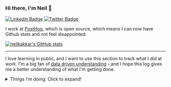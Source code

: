 ### Hi there, I'm Neil 👋

[![Linkedin Badge](https://img.shields.io/badge/Neil--Kakkar-0077b5?style=flat-square&logo=Linkedin&logoColor=white&labelColor=0077b5&link=https://www.linkedin.com/in/neilkakkar/)](https://www.linkedin.com/in/neilkakkar/)
[![Twitter Badge](https://img.shields.io/badge/-@neilkakkar-1ca0f1?style=flat-square&labelColor=1ca0f1&logo=twitter&logoColor=white&link=https://twitter.com/neilkakkar)](https://twitter.com/neilkakkar)

I work at [PostHog](https://github.com/PostHog/posthog), which is open source, which means I can now have Github stats and not feel disappointed:

[![neilkakkar's GitHub stats](https://github-readme-stats.vercel.app/api?username=neilkakkar&show_icons=true&include_all_commits=true)](https://github.com/neilkakkar)

---

<!--
**neilkakkar/neilkakkar** is a ✨ _special_ ✨ repository because its `README.md` (this file) appears on your GitHub profile.

Here are some ideas to get you started:

- 🔭 I’m currently working on ...
- 🌱 I’m currently learning ...
- 👯 I’m looking to collaborate on ...
- 🤔 I’m looking for help with ...
- 💬 Ask me about ...
- 📫 How to reach me: ...
- 😄 Pronouns: ...
- ⚡ Fun fact: ...
-->

I love learning in public, and I want to use this section to track what I did at work. I'm a big fan of [data driven understanding](https://neilkakkar.com/the-human-log.html) - and I hope this log gives me a better understanding of what I'm getting done.

<details>
<summary>Things I'm doing: Click to expand!</summary>

## 1 October 2021

Two weeks of working on Paths. We shored up the API, and I finally got my hands on the frontend code. Kea is an amazing library to work with.

One very interesting problem: Validating Graph Edges on Paths: https://github.com/PostHog/posthog/issues/6041 (and linked PRs!)

- Connect Persons on a Path to an API request: https://github.com/PostHog/posthog/pull/6035, https://github.com/PostHog/posthog/pull/6070
- API additions: https://github.com/PostHog/posthog/pull/6124, https://github.com/PostHog/posthog/pull/6111, https://github.com/PostHog/posthog/pull/6052
- Query Optimisations: https://github.com/PostHog/posthog/pull/6125
- Random Frontend stuff: https://github.com/PostHog/posthog/pull/6175, 

## 17 September 2021

A (missed) Offsite, Support Hero, vacation to Mallorca <3

## 20 August 2021

I owned my first project! https://github.com/PostHog/posthog/issues/5543

Apart from thinking hard about this, the regular sprint continues. [Working on Paths](https://github.com/PostHog/posthog/issues/5545) - the new feature!

https://github.com/PostHog/posthog/pull/5646

This week's been pretty cool, because I'm finally doing more of the ground-up startupy stuff: thinking through things from scratch, building PoCs, gathering results, and then finally building the product.

## 13 August 2021

Final sprint for Funnels, got the vaccine, got sick afterwards, didn't do much, except this one big bug fix for funnel breakdowns: https://github.com/PostHog/posthog/pull/5655, https://github.com/PostHog/posthog/pull/5538

## 6 August 2021

Remember how Support Hero was a lot of fun? (Week of 21 May, 2021). Time for round 2. A lot less overwhelming, as I knew a lot more about things (but still not everything).

Random bug fixes: https://github.com/PostHog/posthog/pull/5486 etc. etc.
   
## 30 July 2021

More bug fixes, some tricky things to grasp, and finally dipped into other unknown areas. I follow a land-and-expand strategy: get really good at understanding one part of the system, then slowly expand from that "base" to understand rest of the system. This usually means that my work speed slows down, as I parse through all the new stuff.

A good way to do this is to pick up bugs at the edges of what you know. That's what I've been doing:
- Dashboard bug: https://github.com/PostHog/posthog/pull/5395 
- Caching bugs: https://github.com/PostHog/posthog/pull/5399
- Breakdown in funnels bug: mix of frontend and backend issues - https://github.com/PostHog/posthog/pull/5357
   
## 23 July 2021

Final sprint before Funnels meant lots of QA, lots of bugfixing, and lots of testing :) - I'm so tired now.

- Special Bugs: When your new technologies don't work like you'd expect: https://github.com/ClickHouse/ClickHouse/issues/26580, and patches for it: https://github.com/PostHog/posthog/pull/5283
- Bug fixes: https://github.com/PostHog/posthog/pull/5174, https://github.com/PostHog/posthog/pull/5277, https://github.com/PostHog/posthog/pull/5292, https://github.com/PostHog/posthog/pull/5308, https://github.com/PostHog/posthog/pull/5315, https://github.com/PostHog/posthog/pull/5316

## 16 July 2021
   
Lots of gathering requirements, getting to the bottom of new features we want to implement: https://github.com/PostHog/posthog/issues/5074 - and reminders to think from first principles.

- And then doing it: https://github.com/PostHog/posthog/pull/5104
- Some code rearchitectures that make future-work so much easier: https://github.com/PostHog/posthog/pull/5043
- Random bug fixes: https://github.com/PostHog/posthog/pull/5055
   
## 9 July 2021

Who knew playing around with SQL, and generating interesting queries could be so much fun? This week was more dakka: more add ons, more functionality to the basic funnel APIs. Some clever refactoring + testing mechanisms, that I enjoyed setting up

- Interesting test infra setup with Funnel Breakdowns - https://github.com/PostHog/posthog/pull/5043
- Refactoring to remove obsolete concepts - https://github.com/PostHog/posthog/pull/5037
- Bells and whistles - https://github.com/PostHog/posthog/pull/5024
- Random bug fixes: https://github.com/PostHog/posthog/pull/5055


## 2 July 2021

Some big funnel improvements

- Remember to create tests for backwards compatibility! - https://github.com/PostHog/posthog/pull/4946
- Unordered funnels, people, and more - https://github.com/PostHog/posthog/pull/4943, https://github.com/PostHog/posthog/pull/4890

## 25 June 2021

I was getting pretty comfortable with my role, and that seemed like the best time to switch teams 😂. Purely co-incidental, we shifted focus, and I've been writing wonderful SQL this week. Damn, this is SO MUCH FUN. This week (and hopefully the coming few weeks, really want to brush up on my querying skills). This has been very helpful: https://pgexercises.com/

- Some complex funnels: https://github.com/PostHog/posthog/pull/4868, https://github.com/PostHog/posthog/pull/4863
- When revisiting setting up, always update docs for whoever comes after you :) - https://github.com/PostHog/posthog.com/pull/1506

## 18 June 2021

Finishing up new processes for the Plugin Developer Experience, plus excellent docs.

- https://github.com/PostHog/posthog-plugin-starter-kit/pull/7, https://github.com/PostHog/posthog.com/pull/1467
- Fun bug fixes: https://github.com/PostHog/posthog/pull/4772
- Odds and ends: https://github.com/PostHog/posthog/pull/4755, https://github.com/PostHog/posthog.com/pull/1497

## 11 June 2021

Well, plugin installation is deprioritized for now. New focus: plugin development experience! Lots of time spent thinking about how the documentation should look like, what workflows should the code promote, and what feels confusing.

- Making the Plugin Development Experience nicer: https://github.com/PostHog/posthog.com/pull/1467, https://github.com/PostHog/posthog/pull/4688
- Wrangling with BigQuery: https://github.com/PostHog/bigquery-plugin/pull/9
   - Good Habit of mind - when things are hard to debug, write code to make it easier to debug similar issues in the future: https://github.com/PostHog/plugin-server/pull/465

## 4 June 2021

Thinking about a big project, and learning enough about the interacting systems to design a decent solution can be hard! Really looking forward to finishing the plugin installation step.

- Plugin Install Step: https://github.com/PostHog/plugin-server/issues/405, https://github.com/PostHog/plugin-server/pull/456
- Debugging S3 Queues: https://github.com/PostHog/plugin-server/pull/451

## 28 May 2021

Getting comfortable with the codebase, starting to focus on reviewing others' code. It's interesting to try and model how new changes would affect the existing code. Further, this helped uncover my blindspots - glad I started this earlier than later!

- Some interesting bug fixes: https://github.com/PostHog/posthog-js/pull/233, https://github.com/PostHog/posthog-js/pull/234
  - Accompanying blog post: 
- Random odds and ends: https://github.com/PostHog/plugin-server/pull/441, https://github.com/PostHog/plugin-server/pull/447, https://github.com/PostHog/posthog-js/pull/236


## 21 May 2021

I was Support Hero this week! It's... intense! Lots of user issues that I first have to learn about myself, and then solve. This took a surprisingly long amount of time, but was very worth it: it helped me see where actual users of PostHog get stuck.

- Built Plugin Capabilities: https://github.com/PostHog/plugin-server/pull/384, https://github.com/PostHog/posthog/pull/4371
  - This was my first big feature: involving touching a lot of things and understanding the system, so I could come up with a decent solution. Fun stuff!
- Support fixes: https://github.com/PostHog/posthog-python/pull/32

It's funny how this appears to be the least productive week so far, but I felt I got much more out of it, vs the past 2 weeks. I ought to do Support Hero more often than the usual schedule, if possible.

## 14 May 2021

- Disallow Plugins from changing the teamID: https://github.com/PostHog/plugin-server/pull/381
   - I messed up here a bit, forgot to take care of batch events (https://github.com/PostHog/plugin-server/pull/396)
- Add Sentry+Django integration to Python library: https://github.com/PostHog/posthog-python/pull/13
- Bug fixes: feature flag rollout %: https://github.com/PostHog/posthog-python/pull/30
- Random typos and fixes: https://github.com/PostHog/posthog/pull/4315, https://github.com/PostHog/posthog.com/pull/1335

## 7 May 2021

Week 1 at PostHog!

- Build a new plugin - the Downsampling Plugin: https://github.com/PostHog/downsampling-plugin/pull/1
- Add support for `$set` and `$set_once` to Python library: https://github.com/PostHog/posthog-python/pull/23
   - I messed up here a bit: https://github.com/PostHog/posthog-python/pull/28 - be moaar careful about tests that don't pass on local but pass on master
   - Interesting difference in workflow causing bugs: I didn't think of pulling master because I'm used to working off of forks, vs pre-existing branches
- Random typos and fixes: https://github.com/PostHog/posthog/pull/4220, https://github.com/PostHog/posthog.com/pull/1307, https://github.com/PostHog/posthog.com/pull/1316

</details>

